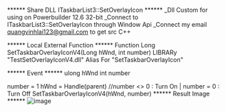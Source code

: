  ****** Share DLL  ITaskbarList3::SetOverlayIcon ******
_Dll Custom for using on Powerbuilder 12.6 32-bit
_Connect to ITaskbarList3::SetOverlayIcon through Window Api
_Connect my email quangvinhlai123@gmail.com to get src C++

****** Local External Function ******
Function Long SetTaskbarOverlayIconV4(Long hWnd, int number) LIBRARy "TestSetOverlayIconV4.dll" Alias For "SetTaskbarOverlayIcon"

****** Event ******
ulong hWnd
int number 

number = 1
hWnd = Handle(parent)
//number <> 0 : Turn On | number = 0 : Turn Off
SetTaskbarOverlayIconV4(hWnd, number)
****** Result Image ******
![image](https://github.com/user-attachments/assets/46bee104-b5ea-47db-a3d6-f72fcb482059)
